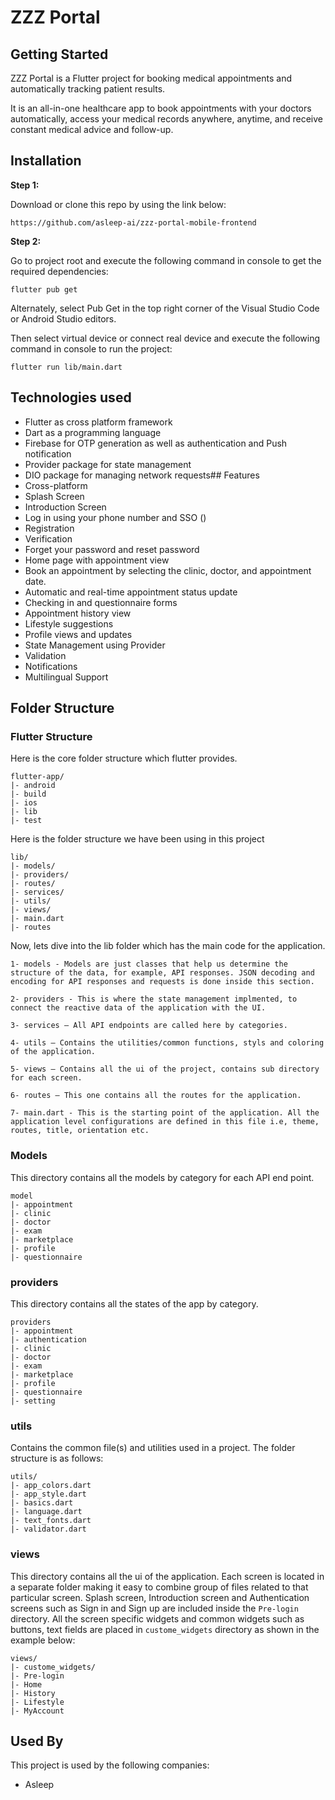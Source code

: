 # ZZZ Portal

## Getting Started

ZZZ Portal is a Flutter project for booking medical appointments and automatically tracking patient results.

It is an all-in-one healthcare app to book appointments with your doctors automatically, access your medical records anywhere, anytime, and receive constant medical advice and follow-up.


## Installation

**Step 1:**

Download or clone this repo by using the link below:

```
https://github.com/asleep-ai/zzz-portal-mobile-frontend
```

**Step 2:**

Go to project root and execute the following command in console to get the required dependencies:

```
flutter pub get 
```

Alternately, select Pub Get in the top right corner of the Visual Studio Code or Android Studio editors.

Then select virtual device or connect real device and execute the following command in console to run the project:

```
flutter run lib/main.dart
```
## Technologies used
* Flutter as cross platform framework
* Dart as a programming language
* Firebase for OTP generation as well as authentication and Push notification
* Provider package for state management
* DIO package for managing network requests## Features
* Cross-platform
* Splash Screen
* Introduction Screen
* Log in using your phone number and SSO ()
* Registration
* Verification
* Forget your password and reset password
* Home page with appointment view
* Book an appointment by selecting the clinic, doctor, and appointment date.
* Automatic and real-time appointment status update
* Checking in and questionnaire forms
* Appointment history view
* Lifestyle suggestions
* Profile views and updates
* State Management using Provider
* Validation
* Notifications
* Multilingual Support

## Folder Structure

### Flutter Structure
Here is the core folder structure which flutter provides.

```
flutter-app/
|- android
|- build
|- ios
|- lib
|- test
```

Here is the folder structure we have been using in this project

```
lib/
|- models/
|- providers/
|- routes/
|- services/
|- utils/
|- views/
|- main.dart
|- routes
```

Now, lets dive into the lib folder which has the main code for the application.

```
1- models - Models are just classes that help us determine the structure of the data, for example, API responses. JSON decoding and encoding for API responses and requests is done inside this section.

2- providers - This is where the state management implmented, to connect the reactive data of the application with the UI.

3- services — All API endpoints are called here by categories.

4- utils — Contains the utilities/common functions, styls and coloring of the application.

5- views — Contains all the ui of the project, contains sub directory for each screen.

6- routes — This one contains all the routes for the application.

7- main.dart - This is the starting point of the application. All the application level configurations are defined in this file i.e, theme, routes, title, orientation etc.
```

### Models

This directory contains all the models by category for each API end point.

```
model
|- appointment
|- clinic
|- doctor
|- exam
|- marketplace
|- profile
|- questionnaire
```

### providers

This directory contains all the states of the app by category.

```
providers
|- appointment
|- authentication
|- clinic
|- doctor
|- exam
|- marketplace
|- profile
|- questionnaire
|- setting

```

### utils

Contains the common file(s) and utilities used in a project. The folder structure is as follows: 

```
utils/
|- app_colors.dart
|- app_style.dart
|- basics.dart
|- language.dart
|- text_fonts.dart
|- validator.dart
```

### views

This directory contains all the ui of the application. Each screen is located in a separate folder making it easy to combine group of files related to that particular screen. Splash screen, Introduction screen and Authentication screens such as Sign in and Sign up are included inside the `Pre-login` directory. All the screen specific widgets and common widgets such as buttons, text fields are placed in `custome_widgets` directory as shown in the example below:

```
views/
|- custome_widgets/
|- Pre-login
|- Home
|- History
|- Lifestyle
|- MyAccount
```

## Used By

This project is used by the following companies:

- Asleep

